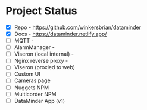 # Project Status

- [x] Repo - https://github.com/winkersbrian/dataminder
- [x] Docs - https://dataminder.netlify.app/
- [ ] MQTT - 
- [ ] AlarmManager - 
- [ ] Viseron (local internal) -
- [ ] Nginx reverse proxy - 
- [ ] Viseron (proxied to web)
- [ ] Custom UI
- [ ] Cameras page
- [ ] Nuggets NPM
- [ ] Multicorder NPM
- [ ] DataMinder App (v1)